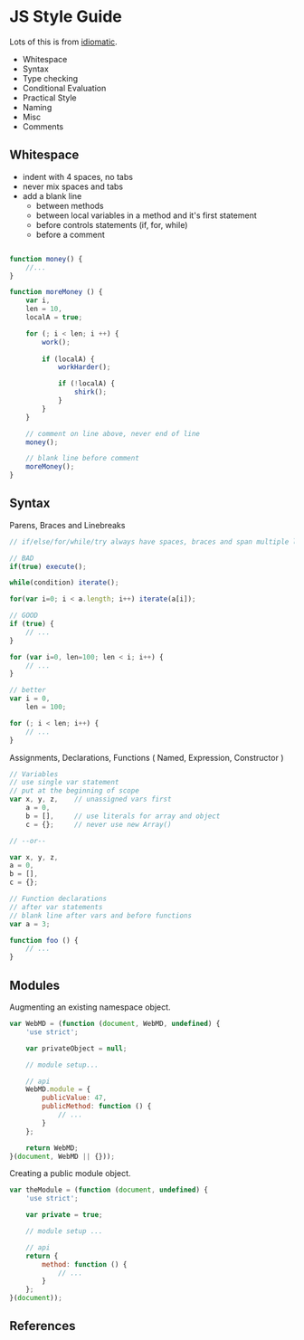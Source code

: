 # JS Style Guide

Lots of this is from [idiomatic][1].

* Whitespace
* Syntax
* Type checking
* Conditional Evaluation
* Practical Style
* Naming
* Misc
* Comments

## Whitespace

* indent with 4 spaces, no tabs
* never mix spaces and tabs
* add a blank line
    * between methods
    * between local variables in a method and it's first statement
    * before controls statements (if, for, while)
    * before a comment


```javascript

function money() {
    //...
}

function moreMoney () {
    var i,
    len = 10,
    localA = true;

    for (; i < len; i ++) {
        work();
        
        if (localA) {
            workHarder();

            if (!localA) {
                shirk();
            }
        }
    }

    // comment on line above, never end of line
    money();

    // blank line before comment
    moreMoney();
}
```

## Syntax

Parens, Braces and Linebreaks

```javascript
// if/else/for/while/try always have spaces, braces and span multiple lines

// BAD
if(true) execute();

while(condition) iterate();

for(var i=0; i < a.length; i++) iterate(a[i]);

// GOOD
if (true) {
    // ...
}

for (var i=0, len=100; len < i; i++) {
    // ...
}

// better
var i = 0,
    len = 100;

for (; i < len; i++) {
    // ...
}
```

Assignments, Declarations, Functions ( Named, Expression, Constructor )

```javascript
// Variables
// use single var statement
// put at the beginning of scope
var x, y, z,    // unassigned vars first
    a = 0,
    b = [],     // use literals for array and object
    c = {};     // never use new Array()

// --or--

var x, y, z,
a = 0,
b = [],
c = {};

// Function declarations
// after var statements
// blank line after vars and before functions
var a = 3;

function foo () {
    // ...
}

```

## Modules

Augmenting an existing namespace object.

```javascript
var WebMD = (function (document, WebMD, undefined) {
    'use strict';

    var privateObject = null;

    // module setup...

    // api
    WebMD.module = {
        publicValue: 47,
        publicMethod: function () {
            // ...
        }
    };

    return WebMD;
}(document, WebMD || {}));
```

Creating a public module object.

```javascript
var theModule = (function (document, undefined) {
    'use strict';

    var private = true;

    // module setup ...

    // api
    return {
        method: function () {
            // ...
        }
    };
}(document));
```

## References

[1]: https://github.com/rwldrn/idiomatic.js
[2]: http://contribute.jquery.org/style-guide/js/
[3]: http://dojotoolkit.org/community/styleGuide
[4]: http://javascript.crockford.com/code.html

